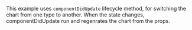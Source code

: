 This example uses `componentDidUpdate` lifecycle method, for switching the chart from one type to another. When the state changes, componentDidUpdate run and regenrates the chart from the props.
